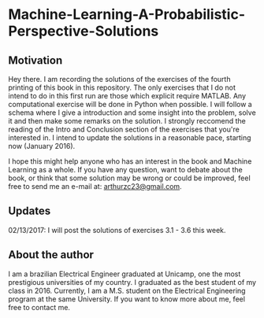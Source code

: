 # Machine-Learning-A-Probabilistic-Perspective-Solutions

## Motivation

Hey there. I am recording the solutions of the exercises of the fourth printing of this book in this repository. The only exercises that I do not intend to do in this first run are those which explicit require MATLAB. Any computational exercise will be done in Python when possible. I will follow a schema where I give a introduction and some insight into the problem, solve it and then make some remarks on the solution. I strongly reccomend the reading of the Intro and Conclusion section of the exercises that you're interested in. I intend to update the solutions in a reasonable pace, starting now (January 2016). 

I hope this might help anyone who has an interest in the book and Machine Learning as a whole. If you have any question, want to debate about the book, or think that some solution may be wrong or could be improved, feel free to send me an e-mail at: arthurzc23@gmail.com.

## Updates

02/13/2017: I will post the solutions of exercises 3.1 - 3.6 this week.

## About the author

I am a brazilian Electrical Engineer graduated at Unicamp, one the most prestigious universities of my country.
I graduated as the best student of my class in 2016. Currently, I am a M.S. student on the Electrical Engineering program at the same University. If you want to know more about me, feel free to contact me. 




